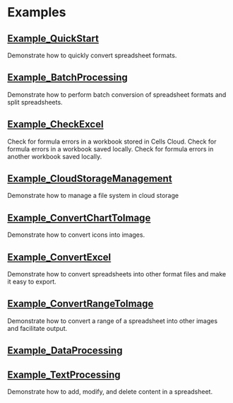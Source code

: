 # Examples

## [Example_QuickStart](examples/Example_QuickStart.py)

Demonstrate how to quickly convert spreadsheet formats.

## [Example_BatchProcessing](examples/Example_BatchProcessing.py)

Demonstrate how to perform batch conversion of spreadsheet formats and split spreadsheets.

## [Example_CheckExcel](examples/Example_CheckExcel.py)

Check for formula errors in a workbook stored in Cells Cloud.
Check for formula errors in a workbook saved locally.
Check for formula errors in another workbook saved locally.

## [Example_CloudStorageManagement](examples/Example_CloudStorageManagement.py)

Demonstrate how to manage a file system in cloud storage

## [Example_ConvertChartToImage](examples/Example_ConvertChartToImage.py)

Demonstrate how to convert icons into images.

## [Example_ConvertExcel](examples/Example_ConvertExcel.py)

Demonstrate how to convert spreadsheets into other format files and make it easy to export.

## [Example_ConvertRangeToImage](examples/Example_ConvertRangeToImage.py)

Demonstrate how to convert a range of a spreadsheet into other images and facilitate output.

## [Example_DataProcessing](examples/Example_DataProcessing.py)

## [Example_TextProcessing](examples/Example_TextProcessing.py)

Demonstrate how to add, modify, and delete content in a spreadsheet.
